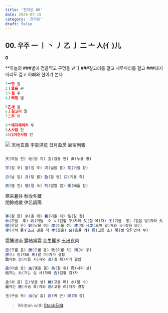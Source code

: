 ```yaml
---
title: '천자문 00'
date: 2020-07-15
category: '천자문'
draft: false
---
```

## 00. 우주    一 丨 丶 丿 乙 亅 二 亠 人(亻)儿
**0**

**하늘의
###별에 점을찍고 구멍을 낸다
###갈고리를 걸고 새두마리를 걸고
###돼지머리도 걸고 아빠와 현이가 본다
```js
1一한 일
2丨뚫을 곤
3丶점 주
4丿삐침 별

5乙새 을
6亅갈고리 궐
7二두 이

8亠돼지해머리 두
9人사람 인
10儿어진사람 인
```
![](https://i.ibb.co/TgwPyGb/02.jpg)
天地玄黃  宇宙洪荒
日月盈昃  辰宿列張

```js

天(하늘 천) 地(땅 지) 玄(검을 현) 黃(누를 황)

宇(집 우) 宙(집 주) 洪(넓을 홍) 荒(거칠 황)

日(날 일) 月(달 월) 盈(찰 영) 仄(기울 측)

辰(별 진) 宿(잘 숙) 列(벌일 열) 張(베풀 장)

```

寒來暑往 秋收冬藏  
閏餘成歲 律呂調陽

```js

寒(찰 한) 來(올 래) 暑(더울 서) 往(갈 왕)
秋(가을  추) 收(거둘  수 丩(얽힐 구)자와 攵(칠 복)자) 冬(겨울  동冫(얼음 빙)자와 夂(뒤져 올 치)) 藏(감출  장)
閏(윤달 윤) 餘(남을 여) 成(이룰 성) 歲(해 세戉(도끼 월)자와 步(걸음 보))
律(가락 률彳조금 걸을 척 聿(붓율) 呂(음률 려) 調(고를 조) 陽(볕 양阝언덕 부)
```
雲騰致雨 露結爲霜 
金生麗水 玉出崑岡
```js
雲(구름 운) 騰(오를 등) 致(이를 치) 雨(비 우)
朕(나 짐)자와 馬(말 마)자가 결합
致자는 至(이를 지)자와 攵(칠 복)자가 결합

露(이슬 로) 結(맺을 결) 爲(할 위) 霜(서리 상)
結자는 糸(가는 실 사)자와 吉(길할 길)자

金(쇠 금) 生(낳을 생) 麗(고울 려) 水(물 수)
麗자는 鹿(사슴 록)자와 丽(고울 려)자가 결합

玉(구슬 옥) 出(날 출) 崑(메 곤) 岡(메 강)

```

> Written with [StackEdit](https://stackedit.io/).
<!--stackedit_data:
eyJoaXN0b3J5IjpbLTE0NTQwNTgyNDNdfQ==
-->